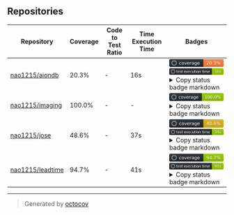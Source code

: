 ## Repositories

| Repository | Coverage | Code to Test Ratio | Time Execution Time | Badges |
| --- | --- | --- | --- | --- |
| [nao1215/aiondb](https://github.com/nao1215/aiondb) | 20.3% | - | 16s | ![nao1215/aiondb](https://raw.githubusercontent.com/nao1215/octocovs-central-repo/main/badges/nao1215/aiondb/coverage.svg) ![nao1215/aiondb](https://raw.githubusercontent.com/nao1215/octocovs-central-repo/main/badges/nao1215/aiondb/time.svg) <details><summary>Copy status badge markdown</summary>```![Coverage](https://raw.githubusercontent.com/nao1215/octocovs-central-repo/main/badges/nao1215/aiondb/coverage.svg)```<br>```![Test Execution Time](https://raw.githubusercontent.com/nao1215/octocovs-central-repo/main/badges/nao1215/aiondb/time.svg)```</details> |
| [nao1215/imaging](https://github.com/nao1215/imaging) | 100.0% | - | - | ![nao1215/imaging](https://raw.githubusercontent.com/nao1215/octocovs-central-repo/main/badges/nao1215/imaging/coverage.svg) <details><summary>Copy status badge markdown</summary>```![Coverage](https://raw.githubusercontent.com/nao1215/octocovs-central-repo/main/badges/nao1215/imaging/coverage.svg)```</details> |
| [nao1215/jose](https://github.com/nao1215/jose) | 48.6% | - | 37s | ![nao1215/jose](https://raw.githubusercontent.com/nao1215/octocovs-central-repo/main/badges/nao1215/jose/coverage.svg) ![nao1215/jose](https://raw.githubusercontent.com/nao1215/octocovs-central-repo/main/badges/nao1215/jose/time.svg) <details><summary>Copy status badge markdown</summary>```![Coverage](https://raw.githubusercontent.com/nao1215/octocovs-central-repo/main/badges/nao1215/jose/coverage.svg)```<br>```![Test Execution Time](https://raw.githubusercontent.com/nao1215/octocovs-central-repo/main/badges/nao1215/jose/time.svg)```</details> |
| [nao1215/leadtime](https://github.com/nao1215/leadtime) | 94.7% | - | 41s | ![nao1215/leadtime](https://raw.githubusercontent.com/nao1215/octocovs-central-repo/main/badges/nao1215/leadtime/coverage.svg) ![nao1215/leadtime](https://raw.githubusercontent.com/nao1215/octocovs-central-repo/main/badges/nao1215/leadtime/time.svg) <details><summary>Copy status badge markdown</summary>```![Coverage](https://raw.githubusercontent.com/nao1215/octocovs-central-repo/main/badges/nao1215/leadtime/coverage.svg)```<br>```![Test Execution Time](https://raw.githubusercontent.com/nao1215/octocovs-central-repo/main/badges/nao1215/leadtime/time.svg)```</details> |

---

> Generated by [octocov](https://github.com/k1LoW/octocov)
